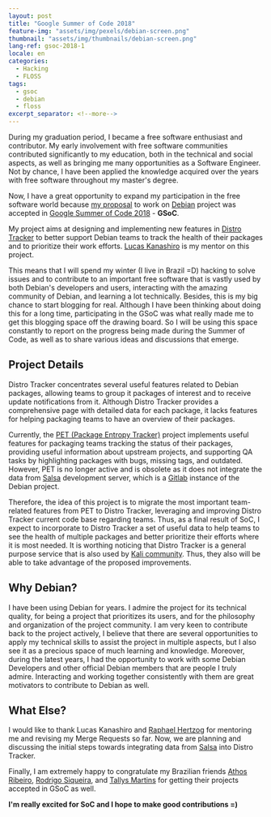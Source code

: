 ```yaml
---
layout: post
title: "Google Summer of Code 2018"
feature-img: "assets/img/pexels/debian-screen.png"
thumbnail: "assets/img/thumbnails/debian-screen.png"
lang-ref: gsoc-2018-1
locale: en
categories:
  - Hacking
  - FLOSS
tags:
  - gsoc
  - debian
  - floss
excerpt_separator: <!--more-->
---
```


During my graduation period, I became a free software enthusiast and contributor.
My early involvement with free software communities contributed significantly to
my education, both in the technical and social aspects, as well as bringing me
many opportunities as a Software Engineer. Not by chance, I have been applied
the knowledge acquired over the years with free software throughout my
master's degree.

Now, I have a great opportunity to expand my participation in the free
software world because [my proposal](https://summerofcode.withgoogle.com/projects/#5631070255448064)
to work on [Debian](https://www.debian.org/) project
was accepted in [Google Summer of Code 2018](https://summerofcode.withgoogle.com/) - **GSoC**.
<!--more-->
My project aims at designing and implementing new features in 
[Distro Tracker](http://tracker.debian.org/) to better support Debian teams to track
the health of their packages and to prioritize their work efforts.
[Lucas Kanashiro](http://blog.kanashiro.xyz/) is my mentor on this project.


This means that I will spend my winter (I live in Brazil =D) hacking to
solve issues and to contribute to an important
free software that is vastly used by both Debian's developers and users,
interacting with the amazing community of Debian, and learning a lot
technically. Besides, this is my big chance to start blogging for real.
Although I have been thinking about doing this for a long time, participating
in the GSoC was what really made me to get this blogging space off the drawing
board. So I will be using this space constantly to report on the progress being
made during the Summer of Code, as well as to share various ideas and discussions that
emerge.

## Project Details

Distro Tracker concentrates several useful features related to Debian packages,
allowing teams to group it packages of interest and to receive update
notifications from it. Although Distro Tracker provides a comprehensive page
with detailed data for each package, it lacks features for helping packaging
teams to have an overview of their packages.

Currently, the [PET (Package Entropy Tracker)](https://pet.debian.net)
project implements useful features for packaging teams tracking the status of
their packages, providing useful information about upstream projects, and
supporting QA tasks by highlighting packages with bugs, missing tags, and
outdated. However, PET is no longer active and is obsolete as it does not
integrate the data from [Salsa](https://salsa.debian.org/public) development server,
which is a [Gitlab](http://gitlab.com/) instance of the Debian project.

Therefore, the idea of this project is to migrate the most important
team-related features from PET to Distro Tracker, leveraging and improving
Distro Tracker current code base regarding teams.  Thus, as a final result of
SoC, I expect to incorporate to Distro Tracker a set of useful data to help
teams to see the health of multiple packages and better prioritize their efforts
where it is most needed. It is worthing noticing that Distro Tracker is a
general purpose service that is also used by 
[Kali community](https://pkg.kali.org/). Thus, they also
will be able to take advantage of the proposed improvements.

## Why Debian?

I have been using Debian for years. I admire the project for its technical
quality, for being a project that prioritizes its users, and for the philosophy
and organization of the project community. I am very keen to contribute back
to the project actively, I believe that there are several opportunities to apply
my technical skills to assist the project in multiple aspects, but I also
see it as a precious space of much learning and knowledge. Moreover,
during the latest years, I had the opportunity to work with some Debian Developers
and other official Debian members that are people I truly admire. Interacting
and working together consistently with them are great motivators to
contribute to Debian as well.

## What Else?
 
I would like to thank Lucas Kanashiro and 
[Raphael Hertzog](https://raphaelhertzog.com/)
for mentoring me and revising my Merge Requests so far. Now, we are planning and
discussing the initial steps towards integrating data from [Salsa](https://salsa.debian.org/public)
into Distro Tracker.

Finally, I am extremely happy to congratulate my Brazilian friends
[Athos Ribeiro](https://summerofcode.withgoogle.com/projects/#6144149196111872),
[Rodrigo Siqueira](https://summerofcode.withgoogle.com/projects/#5821994302439424),
and [Tallys Martins](https://summerofcode.withgoogle.com/projects/#5618610421104640)
for getting their projects accepted in GSoC as well.

**I'm really excited for SoC and I hope to make good contributions =)**
